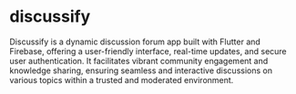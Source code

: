 # discussify
Discussify is a dynamic discussion forum app built with Flutter and Firebase, offering a user-friendly interface, real-time updates, and secure user authentication. It facilitates vibrant community engagement and knowledge sharing, ensuring seamless and interactive discussions on various topics within a trusted and moderated environment.
